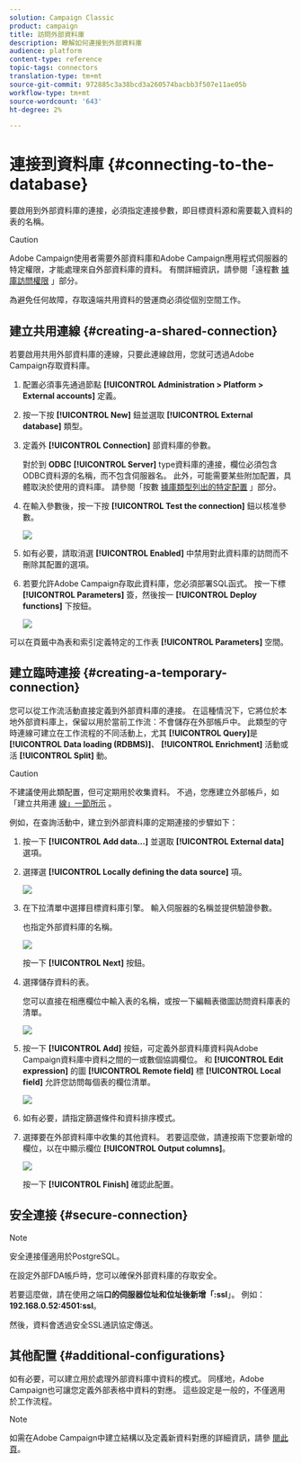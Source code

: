 ```yaml
---
solution: Campaign Classic
product: campaign
title: 訪問外部資料庫
description: 瞭解如何連接到外部資料庫
audience: platform
content-type: reference
topic-tags: connectors
translation-type: tm+mt
source-git-commit: 972885c3a38bcd3a260574bacbb3f507e11ae05b
workflow-type: tm+mt
source-wordcount: '643'
ht-degree: 2%

---
```



# 連接到資料庫 {#connecting-to-the-database}

要啟用到外部資料庫的連接，必須指定連接參數，即目標資料源和需要載入資料的表的名稱。

>[!CAUTION]
>
>Adobe Campaign使用者需要外部資料庫和Adobe Campaign應用程式伺服器的特定權限，才能處理來自外部資料庫的資料。 有關詳細資訊，請參閱「遠程數 [據庫訪問權限](../../installation/using/remote-database-access-rights.md) 」部分。
>
>為避免任何故障，存取遠端共用資料的營運商必須從個別空間工作。

## 建立共用連線 {#creating-a-shared-connection}

若要啟用共用外部資料庫的連線，只要此連線啟用，您就可透過Adobe Campaign存取資料庫。

1. 配置必須事先通過節點 **[!UICONTROL Administration > Platform > External accounts]** 定義。
1. 按一下按 **[!UICONTROL New]** 鈕並選取 **[!UICONTROL External database]** 類型。
1. 定義外 **[!UICONTROL Connection]** 部資料庫的參數。

   對於到 **ODBC** **[!UICONTROL Server]** type資料庫的連接，欄位必須包含ODBC資料源的名稱，而不包含伺服器名。 此外，可能需要某些附加配置，具體取決於使用的資料庫。 請參閱「按數 [據庫類型列出的特定配置](../../installation/using/configure-fda.md) 」部分。

1. 在輸入參數後，按一下按 **[!UICONTROL Test the connection]** 鈕以核准參數。

   ![](assets/wf-external-account-create.png)

1. 如有必要，請取消選 **[!UICONTROL Enabled]** 中禁用對此資料庫的訪問而不刪除其配置的選項。
1. 若要允許Adobe Campaign存取此資料庫，您必須部署SQL函式。 按一下標 **[!UICONTROL Parameters]** 簽，然後按一 **[!UICONTROL Deploy functions]** 下按鈕。

   ![](assets/wf-external-account-functions.png)

可以在頁籤中為表和索引定義特定的工作表 **[!UICONTROL Parameters]** 空間。

## 建立臨時連接 {#creating-a-temporary-connection}

您可以從工作流活動直接定義到外部資料庫的連接。 在這種情況下，它將位於本地外部資料庫上，保留以用於當前工作流：不會儲存在外部帳戶中。 此類型的守時連線可建立在工作流程的不同活動上，尤其 **[!UICONTROL Query]**&#x200B;是 **[!UICONTROL Data loading (RDBMS)]**、 **[!UICONTROL Enrichment]** 活動或活 **[!UICONTROL Split]** 動。

>[!CAUTION]
>
>不建議使用此類配置，但可定期用於收集資料。 不過，您應建立外部帳戶，如「建立共用連 [線」一節所示](#creating-a-shared-connection) 。

例如，在查詢活動中，建立到外部資料庫的定期連接的步驟如下：

1. 按一下 **[!UICONTROL Add data...]** 並選取 **[!UICONTROL External data]** 選項。
1. 選擇選 **[!UICONTROL Locally defining the data source]** 項。

   ![](assets/wf_add_data_local_external_data.png)

1. 在下拉清單中選擇目標資料庫引擎。 輸入伺服器的名稱並提供驗證參數。

   也指定外部資料庫的名稱。

   ![](assets/wf_add_data_local_external_data_param.png)

   按一下 **[!UICONTROL Next]** 按鈕。

1. 選擇儲存資料的表。

   您可以直接在相應欄位中輸入表的名稱，或按一下編輯表徵圖訪問資料庫表的清單。

   ![](assets/wf_add_data_local_external_data_select_table.png)

1. 按一下 **[!UICONTROL Add]** 按鈕，可定義外部資料庫資料與Adobe Campaign資料庫中資料之間的一或數個協調欄位。 和 **[!UICONTROL Edit expression]** 的圖 **[!UICONTROL Remote field]** 標 **[!UICONTROL Local field]** 允許您訪問每個表的欄位清單。

   ![](assets/wf_add_data_local_external_data_join.png)

1. 如有必要，請指定篩選條件和資料排序模式。
1. 選擇要在外部資料庫中收集的其他資料。 若要這麼做，請連按兩下您要新增的欄位，以在中顯示欄位 **[!UICONTROL Output columns]**。

   ![](assets/wf_add_data_local_external_data_select.png)

   按一下 **[!UICONTROL Finish]** 確認此配置。

## 安全連接 {#secure-connection}

>[!NOTE]
>
>安全連接僅適用於PostgreSQL。

在設定外部FDA帳戶時，您可以確保外部資料庫的存取安全。

若要這麼做，請在使用之端&#x200B;**口的伺服器位址和位址後新增「:ssl**」。 例如： **192.168.0.52:4501:ssl**。

然後，資料會透過安全SSL通訊協定傳送。

## 其他配置 {#additional-configurations}

如有必要，可以建立用於處理外部資料庫中資料的模式。 同樣地，Adobe Campaign也可讓您定義外部表格中資料的對應。 這些設定是一般的，不僅適用於工作流程。

>[!NOTE]
>
>如需在Adobe Campaign中建立結構以及定義新資料對應的詳細資訊，請參 [閱此頁](../../configuration/using/about-schema-edition.md)。